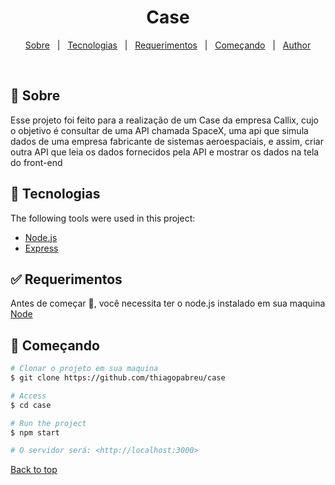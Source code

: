 <h1 align="center">Case</h1>


<!-- Status -->

<!-- <h4 align="center"> 
	🚧  Case 🚀 Under construction...  🚧
</h4> 

<hr> -->

<p align="center">
  <a href="#dart-about">Sobre</a> &#xa0; | &#xa0; 
  <a href="#rocket-technologies">Tecnologias</a> &#xa0; | &#xa0;
  <a href="#white_check_mark-requirements">Requerimentos</a> &#xa0; | &#xa0;
  <a href="#checkered_flag-starting">Começando</a> &#xa0; | &#xa0;
  <a href="https://github.com/{{YOUR_GITHUB_USERNAME}}" target="_blank">Author</a>
</p>

<br>

## :dart: Sobre ##

Esse projeto foi feito para a realização de um Case da empresa Callix, cujo o objetivo é consultar de uma API chamada SpaceX, uma api que simula dados de uma empresa fabricante de sistemas aeroespaciais, e assim, criar outra API que leia os dados fornecidos pela API e mostrar os dados na tela do front-end


## :rocket: Tecnologias ##

The following tools were used in this project:

- [Node.js](https://nodejs.org/en/)
- [Express](https://expressjs.com/)

## :white_check_mark: Requerimentos ##

Antes de começar :checkered_flag:, você necessita ter o node.js instalado em sua maquina [Node](https://nodejs.org/en/)

## :checkered_flag: Começando ##

```bash
# Clonar o projeto em sua maquina
$ git clone https://github.com/thiagopabreu/case

# Access
$ cd case

# Run the project
$ npm start

# O servidor será: <http://localhost:3000>
```


<a href="#top">Back to top</a>
